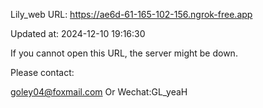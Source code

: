 Lily_web URL: https://ae6d-61-165-102-156.ngrok-free.app

Updated at: 2024-12-10 19:16:30

If you cannot open this URL, the server might be down.

Please contact: 

goley04@foxmail.com Or Wechat:GL_yeaH